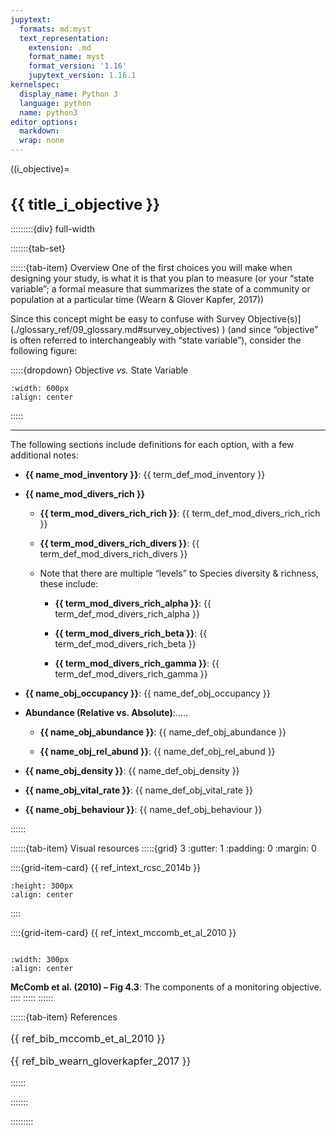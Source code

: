 ```yaml
---
jupytext:
  formats: md:myst
  text_representation:
    extension: .md
    format_name: myst
    format_version: '1.16'
    jupytext_version: 1.16.1
kernelspec:
  display_name: Python 3
  language: python
  name: python3
editor_options: 
  markdown: 
  wrap: none
---
```

<style>
  h1 {
    font-size: 1.5rem;font-weight: bold;
  }
</style>
((i_objective)=
# {{ title_i_objective }}

:::::::::{div} full-width

:::::::{tab-set}

::::::{tab-item} Overview
One of the first choices you will make when designing your study, is what it is that you plan to measure (or your “state variable”; a formal measure that summarizes the state of a community or population at a particular time (Wearn & Glover Kapfer, 2017))

Since this concept might be easy to confuse with Survey Objective(s)](./glossary_ref/09_glossary.md#survey_objectives)
) (and since “objective” is often referred to interchangeably with “state variable”), consider the following figure:

:::::{dropdown} Objective *vs.* State Variable

```{figure} ../03_images/03_image_files/00_FIG_obj_state_var.png
:width: 600px
:align: center
```

<!-- **{{ term_survey_objectives }}**: {{ term_def_survey_objectives }}
The specific objectives of the study, including the Target Species, the state variables (e.g., occupancy, density), and proposed modelling approach(es). Objectives should be specific, measurable, achievable, relevant, and time bound (i.e., SMART).

**{{ term_state_variable }}**: {{ term_def_state_variable }}
a formal measure that summarizes the state of a community or population at a particular time (Wearn & Glover Kapfer, 2017), e.g., species richness or population abundance). -->
:::::

***

The following sections include definitions for each option, with a few additional notes:

- **{{ name_mod_inventory }}**: {{ term_def_mod_inventory }}

- **{{ name_mod_divers_rich }}**

    - **{{ term_mod_divers_rich_rich }}**: {{ term_def_mod_divers_rich_rich }}

    - **{{ term_mod_divers_rich_divers }}**: {{ term_def_mod_divers_rich_divers }}

    - Note that there are multiple “levels” to Species diversity & richness, these include:

        -   **{{ term_mod_divers_rich_alpha }}**: {{ term_def_mod_divers_rich_alpha }}

        -   **{{ term_mod_divers_rich_beta }}**: {{ term_def_mod_divers_rich_beta }}

        -   **{{ term_mod_divers_rich_gamma }}**: {{ term_def_mod_divers_rich_gamma }}

- **{{ name_obj_occupancy  }}**: {{ name_def_obj_occupancy }}

- **Abundance (Relative vs. Absolute)**:…..

    - **{{ name_obj_abundance }}**: {{ name_def_obj_abundance }}
  
    - **{{ name_obj_rel_abund }}**: {{ name_def_obj_rel_abund }}

- **{{ name_obj_density }}**: {{ name_def_obj_density }}

- **{{ name_obj_vital_rate }}**: {{ name_def_obj_vital_rate }}

- **{{ name_obj_behaviour }}**: {{ name_def_obj_behaviour }}

::::::

::::::{tab-item} Visual resources
:::::{grid} 3
:gutter: 1
:padding: 0
:margin: 0

::::{grid-item-card} {{ ref_intext_rcsc_2014b }}
```{figure} ../03_images/03_image_files/00_FIG_obj_state_var.png
:height: 300px
:align: center
```

::::

::::{grid-item-card} {{ ref_intext_mccomb_et_al_2010 }}
```{figure} ../03_images/03_image_files/mccomb_et_al_2010_fig4_3_clipped.png
 
:width: 300px
:align: center
```
**McComb et al. (2010) – Fig 4.3**: The components of a monitoring objective.
::::
:::::
::::::

::::::{tab-item} References
<font size="3">

 {{ ref_bib_mccomb_et_al_2010 }}

{{ ref_bib_wearn_gloverkapfer_2017 }}


</font>
::::::

:::::::

:::::::::